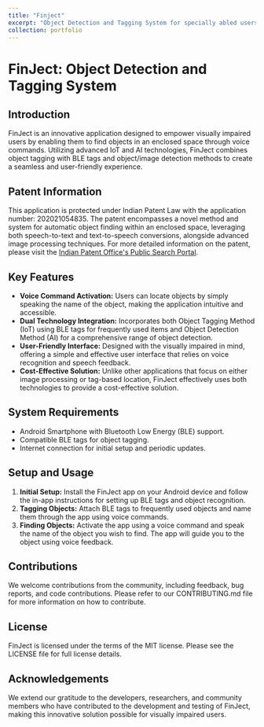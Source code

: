 ```yaml
---
title: "Finject"
excerpt: "Object Detection and Tagging System for specially abled users"
collection: portfolio
---
```


# FinJect: Object Detection and Tagging System

## Introduction
FinJect is an innovative application designed to empower visually impaired users by enabling them to find objects in an enclosed space through voice commands. Utilizing advanced IoT and AI technologies, FinJect combines object tagging with BLE tags and object/image detection methods to create a seamless and user-friendly experience.

## Patent Information
This application is protected under Indian Patent Law with the application number: 202021054835. The patent encompasses a novel method and system for automatic object finding within an enclosed space, leveraging both speech-to-text and text-to-speech conversions, alongside advanced image processing techniques. For more detailed information on the patent, please visit the [Indian Patent Office's Public Search Portal](https://iprsearch.ipindia.gov.in/publicsearch).


## Key Features
- **Voice Command Activation:** Users can locate objects by simply speaking the name of the object, making the application intuitive and accessible.
- **Dual Technology Integration:** Incorporates both Object Tagging Method (IoT) using BLE tags for frequently used items and Object Detection Method (AI) for a comprehensive range of object detection.
- **User-Friendly Interface:** Designed with the visually impaired in mind, offering a simple and effective user interface that relies on voice recognition and speech feedback.
- **Cost-Effective Solution:** Unlike other applications that focus on either image processing or tag-based location, FinJect effectively uses both technologies to provide a cost-effective solution.

## System Requirements
- Android Smartphone with Bluetooth Low Energy (BLE) support.
- Compatible BLE tags for object tagging.
- Internet connection for initial setup and periodic updates.

## Setup and Usage
1. **Initial Setup:** Install the FinJect app on your Android device and follow the in-app instructions for setting up BLE tags and object recognition.
2. **Tagging Objects:** Attach BLE tags to frequently used objects and name them through the app using voice commands.
3. **Finding Objects:** Activate the app using a voice command and speak the name of the object you wish to find. The app will guide you to the object using voice feedback.

## Contributions
We welcome contributions from the community, including feedback, bug reports, and code contributions. Please refer to our CONTRIBUTING.md file for more information on how to contribute.

## License
FinJect is licensed under the terms of the MIT license. Please see the LICENSE file for full license details.

## Acknowledgements
We extend our gratitude to the developers, researchers, and community members who have contributed to the development and testing of FinJect, making this innovative solution possible for visually impaired users.
